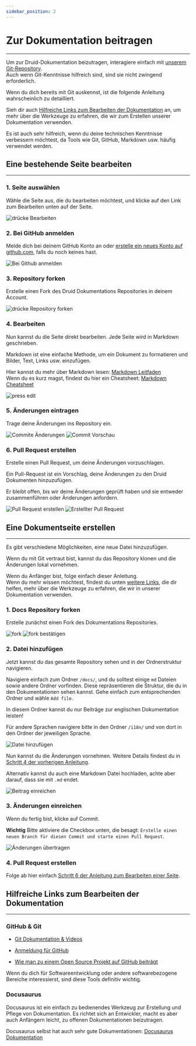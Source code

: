 ```yaml
---
sidebar_position: 2
---
```


# Zur Dokumentation beitragen

---

Um zur Druid-Dokumentation beizutragen, interagiere einfach mit [unserem Git-Repository](https://github.com/highcard-dev/docs).  
Auch wenn Git-Kenntnisse hilfreich sind, sind sie nicht zwingend erforderlich.

Wenn du dich bereits mit Git auskennst, ist die folgende Anleitung wahrscheinlich zu detailliert.

Sieh dir auch [Hilfreiche Links zum Bearbeiten der Dokumentation](#hilfreiche-links-zum-bearbeiten-der-dokumentation) an, um mehr über die Werkzeuge zu erfahren, die wir zum Erstellen unserer Dokumentation verwenden.

Es ist auch sehr hilfreich, wenn du deine technischen Kenntnisse verbessern möchtest, da Tools wie Git, GitHub, Markdown usw. häufig verwendet werden.

## Eine bestehende Seite bearbeiten

---

### 1. Seite auswählen

Wähle die Seite aus, die du bearbeiten möchtest, und klicke auf den Link zum Bearbeiten unten auf der Seite.

![drücke Bearbeiten](/img/contribute/1-start.png)

### 2. Bei GitHub anmelden

Melde dich bei deinem GitHub Konto an oder [erstelle ein neues Konto auf github.com](https://github.com/signup), falls du noch keines hast.

![Bei Github anmelden](/img/contribute/2-login.png)

### 3. Repository forken

Erstelle einen Fork des Druid Dokumentations Repositories in deinem Account.

![drücke Repository forken](/img/contribute/3-fork.png)

### 4. Bearbeiten

Nun kannst du die Seite direkt bearbeiten. Jede Seite wird in Markdown geschrieben.

Markdown ist eine einfache Methode, um ein Dokument zu formatieren und Bilder, Text, Links usw. einzufügen.

Hier kannst du mehr über Markdown lesen: [Markdown Leitfaden](https://www.markdownguide.org/)  
Wenn du es kurz magst, findest du hier ein Cheatsheet: [Markdown Cheatsheet](https://www.markdownguide.org/cheat-sheet/)

![press edit](/img/contribute/4-edit.png)

### 5. Änderungen eintragen

Trage deine Änderungen ins Repository ein.

![Commite Änderungen](/img/contribute/5-commit.png)
![Commit Vorschau](/img/contribute/6-commit-preview.png)

### 6. Pull Request erstellen

Erstelle einen Pull Request, um deine Änderungen vorzuschlagen.

Ein Pull-Request ist ein Vorschlag, deine Änderungen zu den Druid Dokumenten hinzuzufügen.

Er bleibt offen, bis wir deine Änderungen geprüft haben und sie entweder zusammenführen oder Änderungen anfordern.

![Pull Request erstellen](/img/contribute/7-pr-create.png)
![Erstellter Pull Request](/img/contribute/8-pr-preview.png)

## Eine Dokumentseite erstellen

---

Es gibt verschiedene Möglichkeiten, eine neue Datei hinzuzufügen.

Wenn du mit Git vertraut bist, kannst du das Repository klonen und die Änderungen lokal vornehmen.

Wenn du Anfänger bist, folge einfach dieser Anleitung.  
Wenn du mehr wissen möchtest, findest du unten [weitere Links](#hilfreiche-links-zum-bearbeiten-der-dokumentation), die dir helfen, mehr über die Werkzeuge zu erfahren, die wir in unserer Dokumentation verwenden.

### 1. Docs Repository forken

Erstelle zunächst einen Fork des Dokumentations Repositories.

![fork](/img/contribute/add/1-fork.png)
![fork bestätigen](/img/contribute/add/2-fork-submit.png)

### 2. Datei hinzufügen

Jetzt kannst du das gesamte Repository sehen und in der Ordnerstruktur navigieren.

Navigiere einfach zum Ordner `/docs/`, und du solltest einige `md` Dateien sowie andere Ordner vorfinden. Diese repräsentieren die Struktur, die du in den Dokumentationen sehen kannst. Gehe einfach zum entsprechenden Ordner und wähle `Add file`.

In diesem Ordner kannst du nur Beiträge zur englischen Dokumentation leisten!

Für andere Sprachen navigiere bitte in den Ordner `/i18n/` und von dort in den Ordner der jeweiligen Sprache.

![Datei hinzufügen](/img/contribute/add/3-add-file.png)

Nun kannst du die Änderungen vornehmen. Weitere Details findest du in [Schritt 4 der vorherigen Anleitung](#4-bearbeiten).

Alternativ kannst du auch eine Markdown Datei hochladen, achte aber darauf, dass sie mit `.md` endet.

![Beitrag einreichen](/img/contribute/add/4-submit-file.png)

### 3. Änderungen einreichen

Wenn du fertig bist, klicke auf Commit.

**Wichtig** Bitte aktiviere die Checkbox unten, die besagt: `Erstelle einen neuen Branch für diesen Commit und starte einen Pull Request`.

![Änderungen übertragen](/img/contribute/add/5-commit-pr.png)

### 4. Pull Request erstellen

Folge ab hier einfach [Schritt 6 der Anleitung zum Bearbeiten einer Seite](#6-pull-request-erstellen).

## Hilfreiche Links zum Bearbeiten der Dokumentation

---

### GitHub & Git

- [Git Dokumentation & Videos](https://git-scm.com/doc)

- [Anmeldung für GitHub](https://github.com/signup)

- [Wie man zu einem Open Source Projekt auf GitHub beiträgt](https://egghead.io/courses/how-to-contribute-to-an-open-source-project-on-github)

Wenn du dich für Softwareentwicklung oder andere softwarebezogene Bereiche interessierst, sind diese Tools definitiv wichtig.

### Docusaurus

Docusaurus ist ein einfach zu bedienendes Werkzeug zur Erstellung und Pflege von Dokumentation.
Es richtet sich an Entwickler, macht es aber auch Anfängern leicht, zu offenen Dokumentationen beizutragen.

Docusaurus selbst hat auch sehr gute Dokumentationen: [Docusaurus Dokumentation](https://docusaurus.io/)
